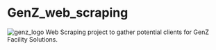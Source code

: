 # GenZ_web_scraping
![genz_logo]('Resources/GenZLogo.jpg')
Web Scraping project to gather potential clients for GenZ Facility Solutions. 
